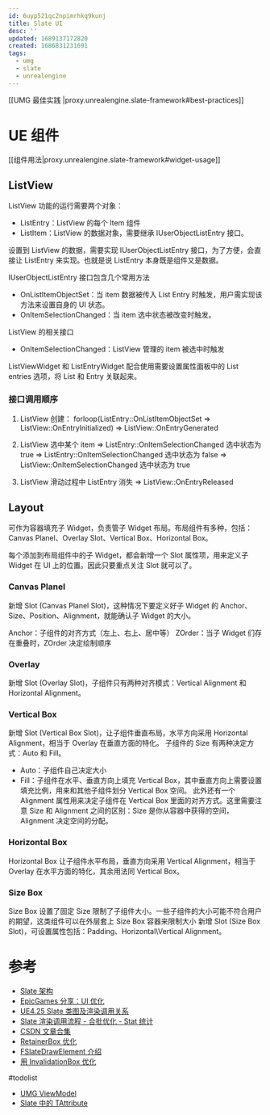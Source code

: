 ```yaml
---
id: 6uyp521qc2npimrhkq9kunj
title: Slate UI
desc: ''
updated: 1689137172820
created: 1686831231691
tags:
  - umg
  - slate
  - unrealengine
---
```


[[UMG 最佳实践 |proxy.unrealengine.slate-framework#best-practices]]

# UE 组件

[[组件用法|proxy.unrealengine.slate-framework#widget-usage]]

## ListView

ListView 功能的运行需要两个对象：
- ListEntry：ListView 的每个 Item 组件
- ListItem：ListView 的数据对象，需要继承 IUserObjectListEntry 接口。

设置到 ListView 的数据，需要实现 IUserObjectListEntry 接口，为了方便，会直接让 ListEntry 来实现。也就是说 ListEntry 本身既是组件又是数据。

 IUserObjectListEntry 接口包含几个常用方法 
- OnListItemObjectSet：当 item 数据被传入 List Entry 时触发，用户需实现该方法来设置自身的 UI 状态。
- OnItemSelectionChanged：当 item 选中状态被改变时触发。

ListView 的相关接口
- OnItemSelectionChanged：ListView 管理的 item 被选中时触发

ListViewWidget 和 ListEntryWidget 配合使用需要设置属性面板中的 List entries 选项，将 List 和 Entry 关联起来。

### 接口调用顺序
1. ListView 创建：
forloop(ListEntry::OnListItemObjectSet => ListView::OnEntryInitialized) 
=> ListView::OnEntryGenerated

2. ListView 选中某个 item
=> ListEntry::OnItemSelectionChanged 选中状态为 true
=> ListEntry::OnItemSelectionChanged 选中状态为 false
=> ListView::OnItemSelectionChanged 选中状态为 true

3. ListView 滑动过程中 ListEntry 消失
=> ListView::OnEntryReleased

## Layout
可作为容器填充子 Widget，负责管子 Widget 布局。布局组件有多种，包括：Canvas Planel、Overlay Slot、Vertical Box、Horizontal Box。

每个添加到布局组件中的子 Widget，都会新增一个 Slot 属性项，用来定义子 Widget 在 UI 上的位置。因此只要重点关注 Slot 就可以了。

### Canvas Planel
新增 Slot (Canvas Planel Slot)，这种情况下要定义好子 Widget 的 Anchor、Size、Position、Alignment，就能确认子 Widget 的大小。

Anchor：子组件的对齐方式（左上、右上、居中等）
ZOrder：当子 Widget 们存在重叠时，ZOrder 决定绘制顺序

### Overlay 
新增 Slot (Overlay Slot)，子组件只有两种对齐模式：Vertical Alignment 和 Horizontal Alignment。

### Vertical Box
新增 Slot (Vertical Box Slot)，让子组件垂直布局，水平方向采用 Horizontal Alignment，相当于 Overlay 在垂直方面的特化。
子组件的 Size 有两种决定方式：Auto 和 Fill。
- Auto：子组件自己决定大小
- Fill：子组件在水平、垂直方向上填充 Vertical Box，其中垂直方向上需要设置填充比例，用来和其他子组件划分 Vertical Box 空间。
此外还有一个 Alignment 属性用来决定子组件在 Vertical Box 里面的对齐方式。这里需要注意 Size 和 Alignment 之间的区别：Size 是你从容器中获得的空间，Alignment 决定空间的分配。

### Horizontal Box
Horizontal Box 让子组件水平布局，垂直方向采用 Vertical Alignment，相当于 Overlay 在水平方面的特化，其余用法同 Vertical Box。

### Size Box
Size Box 设置了固定 Size 限制了子组件大小。一些子组件的大小可能不符合用户的期望，这类组件可以在外层套上 Size Box 容器来限制大小
新增 Slot (Size Box Slot)，可设置属性包括：Padding、Horizontal\Vertical Alignment。

# 参考
- [Slate 架构](https://docs.unrealengine.com/5.0/en-US/understanding-the-slate-ui-architecture-in-unreal-engine/)
- [EpicGames 分享：UI 优化](https://www.sohu.com/a/137852384_204824)
- [UE4.25 Slate 类图及渲染调用关系](https://www.cnblogs.com/hggzhang/p/16480489.html)
- [Slate 渲染调用流程 - 合批优化 - Stat 统计](https://zhuanlan.zhihu.com/p/529040584)
- [CSDN 文章合集](https://blog.csdn.net/qq_21919621/article/details/108574372)
- [RetainerBox 优化](https://zhuanlan.zhihu.com/p/532401520)
- [FSlateDrawElement 介绍](https://arcecho.github.io/2017/09/18/Slate%E8%BF%9B%E9%98%B6%E5%BA%94%E7%94%A8%E4%B9%8BFSlateDrawElement/)
- [用 InvalidationBox 优化](https://blog.51cto.com/u_15075510/3795050)

#todolist
- [UMG ViewModel](https://docs.unrealengine.com/5.2/zh-CN/umg-viewmodel)
- [Slate 中的 TAttribute](https://zhuanlan.zhihu.com/p/465410846)